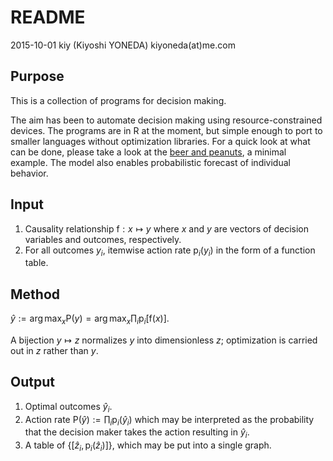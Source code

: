 # README

2015-10-01 kiy (Kiyoshi YONEDA) kiyoneda(at)me.com

## Purpose

This is a collection of programs for decision making.

The aim has been to automate decision making using resource-constrained devices. 
The programs are in R at the moment, but simple enough to port to smaller languages without optimization libraries.
For a quick look at what can be done, please take a look at the [beer and peanuts](doc/en/beerpeanuts.html), a minimal example.
The model also enables probabilistic forecast of individual behavior.

## Input

1. Causality relationship $\mathrm{f}: x \mapsto y$ where $x$ and $y$ are vectors of decision variables and outcomes, respectively.
2. For all outcomes $y_i$, itemwise action rate $\mathrm{p}_i(y_i)$ in the form of a function table.

## Method

$\hat{y} := \arg \max_x \mathrm{P}(y) = \arg \max_x \prod_i \mathrm{p}_i[\mathrm{f}(x)]$.

A bijection $y \mapsto z$ normalizes $y$ into dimensionless $z$; optimization is carried out in $z$ rather than $y$.

## Output

1. Optimal outcomes $\hat{y}_i$.
2. Action rate $\mathrm{P}(\hat{y}) := \prod_i \mathrm{p}_i(\hat{y}_i)$ which may be interpreted as the probability that the decision maker takes the action resulting in $\hat{y}_i$.
3. A table of $\{[\hat{z}_i, \mathrm{p}_i({\hat{z}_i})]\}$, which may be put into a single graph.